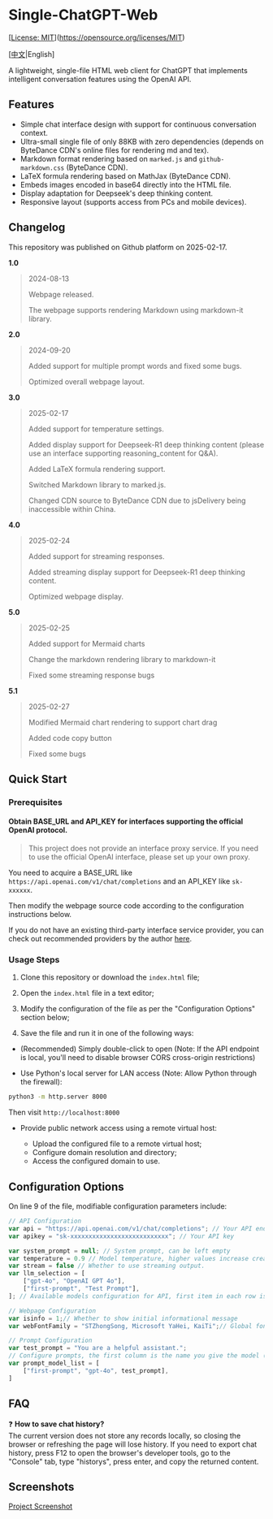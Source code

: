 # Single-ChatGPT-Web

[[License: MIT](https://img.shields.io/badge/License-MIT-yellow.svg)](https://opensource.org/licenses/MIT)

[[中文](README.md)|English]

A lightweight, single-file HTML web client for ChatGPT that implements intelligent conversation features using the OpenAI API.

## Features

- Simple chat interface design with support for continuous conversation context.
- Ultra-small single file of only 88KB with zero dependencies (depends on ByteDance CDN's online files for rendering md and tex).
- Markdown format rendering based on `marked.js` and `github-markdown.css` (ByteDance CDN).
- LaTeX formula rendering based on MathJax (ByteDance CDN).
- Embeds images encoded in base64 directly into the HTML file.
- Display adaptation for Deepseek's deep thinking content.
- Responsive layout (supports access from PCs and mobile devices).

## Changelog

This repository was published on Github platform on 2025-02-17.

**1.0**

> 2024-08-13
>
> Webpage released.
>
> The webpage supports rendering Markdown using markdown-it library.

**2.0**

> 2024-09-20
>
> Added support for multiple prompt words and fixed some bugs.
>
> Optimized overall webpage layout.

**3.0**

> 2025-02-17
>
> Added support for temperature settings.
>
> Added display support for Deepseek-R1 deep thinking content (please use an interface supporting reasoning_content for Q&A).
>
> Added LaTeX formula rendering support.
>
> Switched Markdown library to marked.js.
>
> Changed CDN source to ByteDance CDN due to jsDelivery being inaccessible within China.

**4.0**

> 2025-02-24
>
> Added support for streaming responses.
>
> Added streaming display support for Deepseek-R1 deep thinking content.
>
> Optimized webpage display.

**5.0**

> 2025-02-25
>
> Added support for Mermaid charts
>
> Change the markdown rendering library to markdown-it
>
> Fixed some streaming response bugs

**5.1**

> 2025-02-27
>
> Modified Mermaid chart rendering to support chart drag
>
> Added code copy button
>
> Fixed some bugs

## Quick Start

### Prerequisites
#### Obtain BASE_URL and API_KEY for interfaces supporting the official OpenAI protocol.

> This project does not provide an interface proxy service. If you need to use the official OpenAI interface, please set up your own proxy.

You need to acquire a BASE_URL like `https://api.openai.com/v1/chat/completions` and an API_KEY like `sk-xxxxxx`.

Then modify the webpage source code according to the configuration instructions below.

If you do not have an existing third-party interface service provider, you can check out recommended providers by the author [here](Recommend_API_Server.md).

### Usage Steps
1. Clone this repository or download the `index.html` file;

2. Open the `index.html` file in a text editor;

3. Modify the configuration of the file as per the "Configuration Options" section below;

4. Save the file and run it in one of the following ways:
- (Recommended) Simply double-click to open (Note: If the API endpoint is local, you'll need to disable browser CORS cross-origin restrictions)

- Use Python's local server for LAN access (Note: Allow Python through the firewall):
 ```bash
 python3 -m http.server 8000
 ```
 Then visit `http://localhost:8000`

- Provide public network access using a remote virtual host:

  - Upload the configured file to a remote virtual host;
  - Configure domain resolution and directory;
  - Access the configured domain to use.

## Configuration Options

On line 9 of the file, modifiable configuration parameters include:

```javascript
// API Configuration
var api = "https://api.openai.com/v1/chat/completions"; // Your API endpoint
var apikey = "sk-xxxxxxxxxxxxxxxxxxxxxxxxxxx"; // Your API key

var system_prompt = null; // System prompt, can be left empty
var temperature = 0.9 // Model temperature, higher values increase creativity and randomness of output. This setting has no effect on Deepseek-R1.
var stream = false // Whether to use streaming output.
var llm_selection = [
    ["gpt-4o", "OpenAI GPT 4o"],
    ["first-prompt", "Test Prompt"],
]; // Available models configuration for API, first item in each row is the model code, second is what will show in the dropdown menu. Note trailing commas in arrays.

// Webpage Configuration
var isinfo = 1;// Whether to show initial informational message
var webFontFamily = "STZhongSong, Microsoft YaHei, KaiTi";// Global font family for the webpage, separated by English commas, with priority given to earlier fonts.

// Prompt Configuration
var test_prompt = "You are a helpful assistant.";
// Configure prompts, the first column is the name you give the model (the first column content in llm_selection), the second column is the actual model used, the third column is the prompt variable name. Prompts configured here will override system_prompt.
var prompt_model_list = [
    ["first-prompt", "gpt-4o", test_prompt],
]
```

## FAQ

❓ **How to save chat history?**  
The current version does not store any records locally, so closing the browser or refreshing the page will lose history. 
If you need to export chat history, press F12 to open the browser's developer tools, go to the "Console" tab, type "historys", press enter, and copy the returned content. 

## Screenshots

[Project Screenshot](doc/img/screenshot1.png)